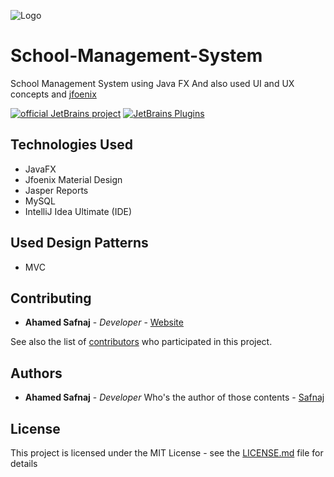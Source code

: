 ![Logo](https://github.com/Safnaj/School-Management-System/blob/master/src/sms/other/img/MainDashboard.jpg)

# School-Management-System
School Management System using Java FX
And also used UI and UX concepts and  [jfoenix](http://www.jfoenix.com/)

[![official JetBrains project](http://jb.gg/badges/official.svg)](https://confluence.jetbrains.com/display/ALL/JetBrains+on+GitHub)
[![JetBrains Plugins](https://img.shields.io/jetbrains/plugin/v/9630-a8translate.svg)](https://plugins.jetbrains.com/)

## Technologies Used
* JavaFX
* Jfoenix Material Design
* Jasper Reports
* MySQL
* IntelliJ Idea Ultimate (IDE)

## Used Design Patterns
* MVC 

## Contributing

* **Ahamed Safnaj** - *Developer* - [Website](https://ahamedsafnaj.blogspot.com)

See also the list of [contributors](https://github.com/Safnaj/School-Management-System/graphs/contributors) who participated in this project.

## Authors

* **Ahamed Safnaj** - *Developer* Who's the author of those contents - [Safnaj](https://ahamedsafnaj.blogspot.com)

## License

This project is licensed under the MIT License - see the [LICENSE.md](https://github.com/Safnaj/School-Management-System/blob/master/LICENSE) file for details

